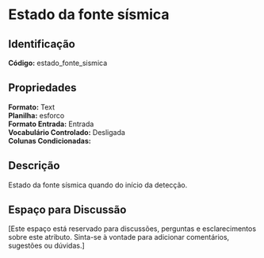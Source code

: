 # Estado da fonte sísmica

## Identificação
**Código:** estado_fonte_sismica

## Propriedades
**Formato:** Text  
**Planilha:** esforco  
**Formato Entrada:** Entrada  
**Vocabulário Controlado:** Desligada  
**Colunas Condicionadas:**   

## Descrição
Estado da fonte sísmica quando do início da detecção.

## Espaço para Discussão
[Este espaço está reservado para discussões, perguntas e esclarecimentos sobre este atributo. Sinta-se à vontade para adicionar comentários, sugestões ou dúvidas.]
